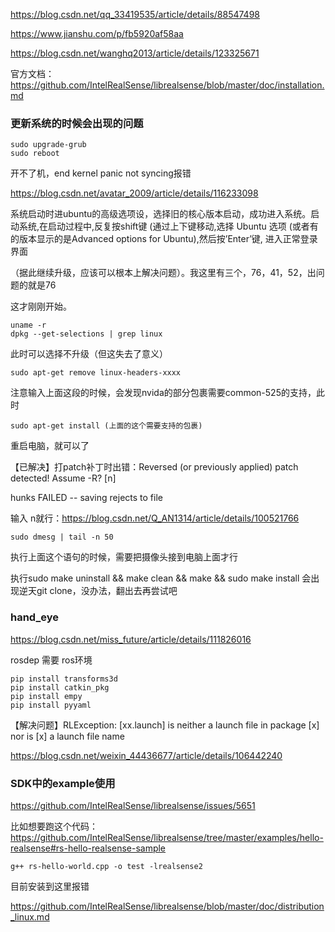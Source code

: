 https://blog.csdn.net/qq_33419535/article/details/88547498

https://www.jianshu.com/p/fb5920af58aa

https://blog.csdn.net/wanghq2013/article/details/123325671

官方文档：https://github.com/IntelRealSense/librealsense/blob/master/doc/installation.md

### 更新系统的时候会出现的问题 
    sudo upgrade-grub
    sudo reboot

开不了机，end kernel panic not syncing报错

https://blog.csdn.net/avatar_2009/article/details/116233098

系统启动时进ubuntu的高级选项设，选择旧的核心版本启动，成功进入系统。启动系统,在启动过程中,反复按shift键 (通过上下键移动,选择 Ubuntu 选项 (或者有的版本显示的是Advanced options for Ubuntu),然后按’Enter’键, 进入正常登录界面

（据此继续升级，应该可以根本上解决问题）。我这里有三个，76，41，52，出问题的就是76

这才刚刚开始。

    uname -r
    dpkg --get-selections | grep linux

此时可以选择不升级（但这失去了意义）

    sudo apt-get remove linux-headers-xxxx

注意输入上面这段的时候，会发现nvida的部分包裹需要common-525的支持，此时

    sudo apt-get install (上面的这个需要支持的包裹)

重启电脑，就可以了

【已解决】打patch补丁时出错：Reversed (or previously applied) patch detected! Assume -R? [n]

hunks FAILED -- saving rejects to file

输入 n就行：https://blog.csdn.net/Q_AN1314/article/details/100521766

    sudo dmesg | tail -n 50

执行上面这个语句的时候，需要把摄像头接到电脑上面才行

执行sudo make uninstall && make clean && make && sudo make install 会出现逆天git clone，没办法，翻出去再尝试吧

### hand_eye
https://blog.csdn.net/miss_future/article/details/111826016

rosdep 需要 ros环境

    pip install transforms3d
    pip install catkin_pkg
    pip install empy
    pip install pyyaml

【解决问题】RLException: [xx.launch] is neither a launch file in package [x] nor is [x] a launch file name

https://blog.csdn.net/weixin_44436677/article/details/106442240

### SDK中的example使用
https://github.com/IntelRealSense/librealsense/issues/5651

比如想要跑这个代码：https://github.com/IntelRealSense/librealsense/tree/master/examples/hello-realsense#rs-hello-realsense-sample
    
    g++ rs-hello-world.cpp -o test -lrealsense2

目前安装到这里报错

https://github.com/IntelRealSense/librealsense/blob/master/doc/distribution_linux.md
